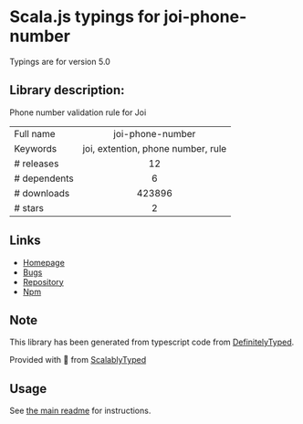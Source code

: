 
# Scala.js typings for joi-phone-number

Typings are for version 5.0

## Library description:
Phone number validation rule for Joi

|                    |                 |
| ------------------ | :-------------: |
| Full name          | joi-phone-number |
| Keywords           | joi, extention, phone number, rule |
| # releases         | 12 |
| # dependents       | 6 |
| # downloads        | 423896 |
| # stars            | 2 |

## Links
- [Homepage](https://github.com/Salesflare/joi-phone-number)
- [Bugs](https://github.com/Salesflare/joi-phone-number/issues)
- [Repository](https://github.com/Salesflare/joi-phone-number)
- [Npm](https://www.npmjs.com/package/joi-phone-number)
    


## Note
This library has been generated from typescript code from [DefinitelyTyped](https://definitelytyped.org).

Provided with :purple_heart: from [ScalablyTyped](https://github.com/oyvindberg/ScalablyTyped)

## Usage
See [the main readme](../../readme.md) for instructions.


